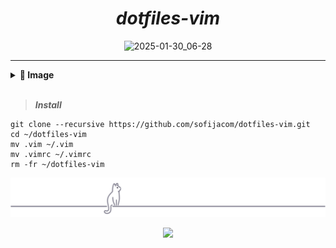 <div align="center">
  
# *dotfiles-vim*

</div>

<div align="center">
  
![2025-01-30_06-28](https://github.com/user-attachments/assets/d3d75893-1108-4e3a-ba45-7ff44c4ee956)

</div>

<hr>

<details>
<summary><b>🦋 Image</b></summary>

<br>

<div align="center">
  
![2025-01-29_03-24](https://github.com/user-attachments/assets/75c05359-92cd-463a-8d44-cc011a8e0553)

</div>

<div align="center">
  
![2025-01-29_00-00](https://github.com/user-attachments/assets/c3d03d46-f112-4d0b-9ccb-a5ec92df7361)

</div>

<div align="center">
  
![2025-01-25_01-12](https://github.com/user-attachments/assets/895a809c-5e0f-43d6-a08c-0f6da0da75c1)

</div>

<div align="center">

![2025-01-25_16-09](https://github.com/user-attachments/assets/ea43bfad-ee85-4779-9ecc-a3d72b13fb23)

</div>

</details>
<br>


> ***Install***

```
git clone --recursive https://github.com/sofijacom/dotfiles-vim.git
cd ~/dotfiles-vim
mv .vim ~/.vim
mv .vimrc ~/.vimrc
rm -fr ~/dotfiles-vim
```

<p align="center">	
  <img src="https://github.com/sofijacom/sofijacom/blob/49e18fe1d7c2223884efd95af9370dcb84697427/icons_line/gray0_ctp_on_line.svg?sanitize=true" />
</p>

<p align="center">
	<a href="https://github.com/sofijacom/dotfiles-vim/blob/master/LICENSE"><img src="https://img.shields.io/static/v1.svg?style=for-the-badge&label=License&message=MIT&logoColor=d9e0ee&colorA=363a4f&colorB=b7bdf8"/></a>
</p>

